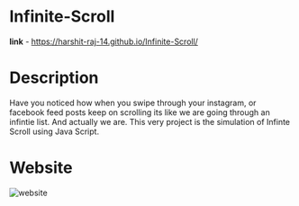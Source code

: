 # Infinite-Scroll

**link** - https://harshit-raj-14.github.io/Infinite-Scroll/

# Description
Have you noticed how when you swipe through your instagram, or facebook feed posts keep on scrolling its like we are going through an infintie list.
And actually we are.
This very project is the simulation of Infinte Scroll using Java Script.

# Website
![website](https://user-images.githubusercontent.com/98808802/212487020-af739347-3dbb-4816-b712-1ef41cf97760.png)
